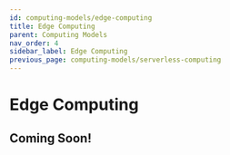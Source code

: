 ```yaml
---
id: computing-models/edge-computing
title: Edge Computing
parent: Computing Models
nav_order: 4
sidebar_label: Edge Computing
previous_page: computing-models/serverless-computing
---
```


# Edge Computing

## Coming Soon!